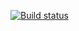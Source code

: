 [![Build status](https://ci.appveyor.com/api/projects/status/dpgcb75ftd6jua03?svg=true)](https://ci.appveyor.com/project/Dima078/patterns)